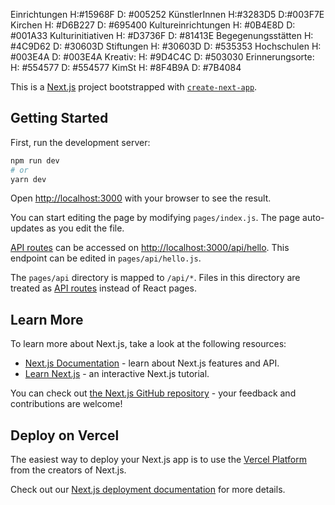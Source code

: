 Einrichtungen H:#15968F D: #005252
KünstlerInnen H:#3283D5 D:#003F7E
Kirchen H: #D6B227 D: #695400
Kultureinrichtungen H: #0B4E8D D: #001A33
Kulturinitiativen H: #D3736F D: #81413E
Begegenungsstätten H: #4C9D62 D: #30603D
Stiftungen H: #30603D  D: #535353
Hochschulen H: #003E4A D: #003E4A
Kreativ: H: #9D4C4C D: #503030
Erinnerungsorte: H: #554577 D: #554577
KimSt H: #8F4B9A  D: #7B4084



This is a [Next.js](https://nextjs.org/) project bootstrapped with [`create-next-app`](https://github.com/vercel/next.js/tree/canary/packages/create-next-app).

## Getting Started

First, run the development server:

```bash
npm run dev
# or
yarn dev
```

Open [http://localhost:3000](http://localhost:3000) with your browser to see the result.

You can start editing the page by modifying `pages/index.js`. The page auto-updates as you edit the file.

[API routes](https://nextjs.org/docs/api-routes/introduction) can be accessed on [http://localhost:3000/api/hello](http://localhost:3000/api/hello). This endpoint can be edited in `pages/api/hello.js`.

The `pages/api` directory is mapped to `/api/*`. Files in this directory are treated as [API routes](https://nextjs.org/docs/api-routes/introduction) instead of React pages.

## Learn More

To learn more about Next.js, take a look at the following resources:

- [Next.js Documentation](https://nextjs.org/docs) - learn about Next.js features and API.
- [Learn Next.js](https://nextjs.org/learn) - an interactive Next.js tutorial.

You can check out [the Next.js GitHub repository](https://github.com/vercel/next.js/) - your feedback and contributions are welcome!

## Deploy on Vercel

The easiest way to deploy your Next.js app is to use the [Vercel Platform](https://vercel.com/new?utm_medium=default-template&filter=next.js&utm_source=create-next-app&utm_campaign=create-next-app-readme) from the creators of Next.js.

Check out our [Next.js deployment documentation](https://nextjs.org/docs/deployment) for more details.

